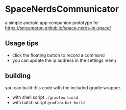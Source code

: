 # SpaceNerdsCommunicator
a simple android app companion prototype for https://smcameron.github.io/space-nerds-in-space/

## Usage tips
- click the floating button to record a command
- you can update the ip address in the settings menu

## building

you can build this code with the included gradle wrapper.
- with shell script `./gradlew build`
- with batch script `gradlew.bat build`
